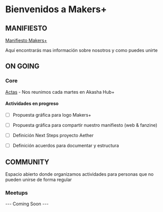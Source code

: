 # Bienvenidos a Makers+ 

## MANIFIESTO
[Manifiesto Makers+](CORE/manifiesto.md)

Aquí encontrarás mas información sobre nosotros y como puedes unirte 


## ON GOING 

### Core
[Actas](CORE/Actas/2025.md) - Nos reunimos cada martes en Akasha Hub+ 



#### Actividades en progreso 
- [ ] Propuesta gráfica para logo Makers+
- [ ] Propuesta gráfica para compartir nuestro manifiesto (web & fanzine)
- [ ] Definición Next Steps proyecto Aether
- [ ] Definición acuerdos para documentar y estructura 


## COMMUNITY 
Espacio abierto donde organizamos actividades para personas que no pueden unirse de forma regular

### Meetups
--- Coming Soon --- 
